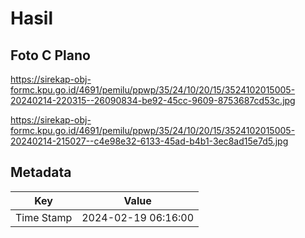 # Hasil

## Foto C Plano

https://sirekap-obj-formc.kpu.go.id/4691/pemilu/ppwp/35/24/10/20/15/3524102015005-20240214-220315--26090834-be92-45cc-9609-8753687cd53c.jpg

https://sirekap-obj-formc.kpu.go.id/4691/pemilu/ppwp/35/24/10/20/15/3524102015005-20240214-215027--c4e98e32-6133-45ad-b4b1-3ec8ad15e7d5.jpg


## Metadata

| Key        | Value               |
| ---------- | ------------------- |
| Time Stamp | 2024-02-19 06:16:00 |



